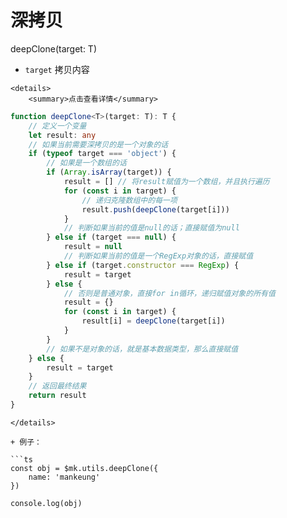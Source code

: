 # 深拷贝

deepClone(target: T)

+ `target` 拷贝内容

```mdx-code-block
<details>
    <summary>点击查看详情</summary>
```

```ts title="@/src/utils/deepClone.ts"
function deepClone<T>(target: T): T {
	// 定义一个变量
	let result: any
	// 如果当前需要深拷贝的是一个对象的话
	if (typeof target === 'object') {
		// 如果是一个数组的话
		if (Array.isArray(target)) {
			result = [] // 将result赋值为一个数组，并且执行遍历
			for (const i in target) {
				// 递归克隆数组中的每一项
				result.push(deepClone(target[i]))
			}
			// 判断如果当前的值是null的话；直接赋值为null
		} else if (target === null) {
			result = null
			// 判断如果当前的值是一个RegExp对象的话，直接赋值
		} else if (target.constructor === RegExp) {
			result = target
		} else {
			// 否则是普通对象，直接for in循环，递归赋值对象的所有值
			result = {}
			for (const i in target) {
				result[i] = deepClone(target[i])
			}
		}
		// 如果不是对象的话，就是基本数据类型，那么直接赋值
	} else {
		result = target
	}
	// 返回最终结果
	return result
}
```

```mdx-code-block
</details>

+ 例子：

```ts
const obj = $mk.utils.deepClone({
    name: 'mankeung'
})

console.log(obj)
```
